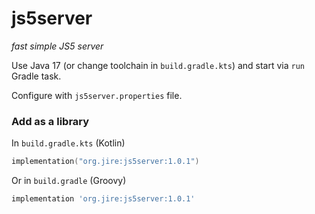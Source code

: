 # js5server

_fast simple JS5 server_

Use Java 17 (or change toolchain in `build.gradle.kts`) and start via `run` Gradle task.

Configure with `js5server.properties` file.

### Add as a library

In `build.gradle.kts` (Kotlin)

```kotlin
implementation("org.jire:js5server:1.0.1")
```

Or in `build.gradle` (Groovy)

```groovy
implementation 'org.jire:js5server:1.0.1'
```